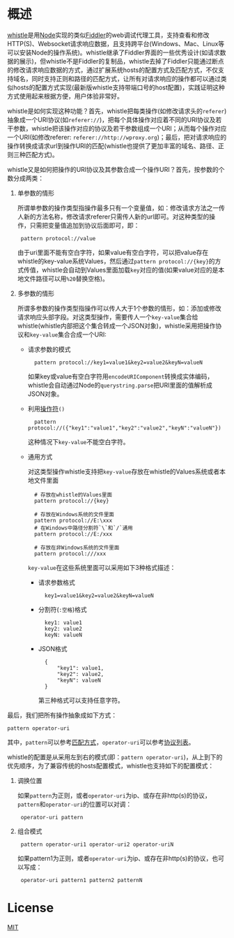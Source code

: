 # 概述
[whistle](https://github.com/avwo/whistle)是用[Node](https://nodejs.org/)实现的类似[Fiddler](http://www.telerik.com/fiddler/)的web调试代理工具，支持查看和修改HTTP(S)、Websocket请求响应数据，且支持跨平台(Windows、Mac、Linux等可以安装Node的操作系统)。whistle继承了Fiddler界面的一些优秀设计(如请求数据的展示)，但whistle不是Fiddler的复制品，whistle去掉了Fiddler只能通过断点的修改请求响应数据的方式，通过扩展系统hosts的配置方式及匹配方式，不仅支持域名，同时支持正则和路径的匹配方式，让所有对请求响应的操作都可以通过类似hosts的配置方式实现(最新版whistle支持带端口号的host配置)，实践证明这种方式使用起来根据方便，用户体验非常好。

whistle是如何实现这种功能？首先，whistle把每类操作(如修改请求头的`referer`)抽象成一个URI协议(如`referer://`)，把每个具体操作对应着不同的URI协议及若干参数，whistle把该操作对应的协议及若干参数组成一个URI；从而每个操作对应一个URI(如修改referer: `referer://http://wproxy.org`)；最后，把对请求响应的操作转换成请求url到操作URI的匹配(whistle也提供了更加丰富的域名、路径、正则三种匹配方式)。

whistle又是如何把操作的URI协议及其参数合成一个操作URI？首先，按参数的个数分成两类：

1. 单参数的情形
	
	所谓单参数的操作类型指操作最多只有一个变量值，如：修改请求方法之一传人新的方法名称，修改请求referer只需传人新的url即可。对这种类型的操作，只需把变量值追加到协议后面即可，即：
	
		pattern protocol://value
		
	由于uri里面不能有空白字符，如果value有空白字符，可以把value存在whistle的key-value系统Values，然后通过`pattern protocol://{key}`的方式传值，whistle会自动到Values里面加载`key`对应的值(如果value对应的是本地文件路径可以用`%20`替换空格)。

2. 多参数的情形

	所谓多参数的操作类型指操作可以传人大于1个参数的情形，如：添加或修改请求响应头部字段。对这类型操作，需要传人一个`key-value`集合给whistle(whistle内部把这个集合转成一个JSON对象)，whistle采用把操作协议和`key-value`集合合成一个URI:
	
	- 请求参数的模式

			pattern protocol://key1=value1&key2=value2&keyN=valueN
			
		如果key或value有空白字符用`encodeURIComponent`转换成实体编码，whistle会自动通过Node的`querystring.parse`把URI里面的值解析成JSON对象。
		
	- 利用[操作符](操作符)`()`

			pattern protocol://({"key1":"value1","key2":"value2","keyN":"valueN"})
			
		这种情况下`key-value`不能空白字符。
		
	- 通用方式

		对这类型操作whistle支持把`key-value`存放在whistle的Values系统或者本地文件里面
		
			# 存放在whistle的Values里面
			pattern protocol://{key}
			
			# 存放在Windows系统的文件里面
			pattern protocol://E:\xxx
			# 在Windows中路径分割符`\`和`/`通用
			pattern protocol://E:/xxx
			
			# 存放在非Windows系统的文件里面
			pattern protocol:///xxx
			
		`key-value`在这些系统里面可以采用如下3种格式描述：
		
		- 请求参数格式

				key1=value1&key2=value2&keyN=valueN
			
		- 分割符(`:空格`)格式
				
				key1: value1
				key2: value2
				keyN: valueN
		
		- JSON格式

				{
					"key1": value1,
					"key2": value2,
					"keyN": valueN
				}
				
			第三种格式可以支持任意字符。

最后，我们把所有操作抽象成如下方式：

	pattern operator-uri
	
其中，`pattern`可以参考[匹配方式](匹配方式)，`operator-uri`可以参考[协议列表](协议列表)。


whistle的配置是从采用左到右的模式(即：`pattern operator-uri`)，从上到下的优先顺序，为了兼容传统的hosts配置模式，whistle也支持如下的配置模式：

1. 调换位置

	如果`pattern`为正则，或者`operator-uri`为ip、或存在非http(s)的协议，`pattern`和`operator-uri`的位置可以对调：
	
		operator-uri pattern
	
2. 组合模式

		pattern operator-uri1 operator-uri2 operator-uriN
		
	如果pattern1为正则，或者`operator-uri`为ip、或存在非http(s)的协议，也可以写成：
	
		operator-uri pattern1 pattern2 patternN
		
	
# License
[MIT](https://github.com/avwo/whistle/blob/master/LICENSE)